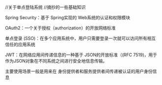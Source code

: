 


//关于单点登陆系统
//摘抄的一些基础知识

Spring Security：基于 Spring实现的 Web系统的认证和权限模块





OAuth2：一个关于授权（authorization）的开放网络标准





单点登录 (SSO)：在多个应用系统中，用户只需要登录一次就可以访问所有相互信任的应用系统




JWT：在网络应用间传递信息的一种基于 JSON的开放标准（(RFC 7519)，用于作为JSON对象在不同系统之间进行安全地信息传输。



主要使用场景一般是用来在 身份提供者和服务提供者间传递被认证的用户身份信息
